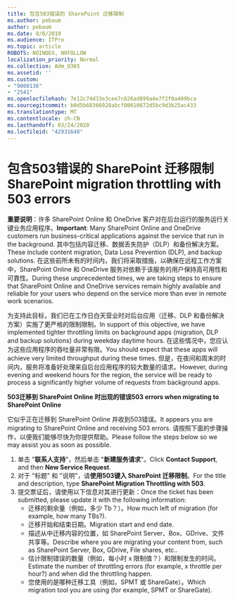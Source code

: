 ```yaml
---
title: 包含503错误的 SharePoint 迁移限制
ms.author: pebaum
author: pebaum
ms.date: 8/8/2019
ms.audience: ITPro
ms.topic: article
ROBOTS: NOINDEX, NOFOLLOW
localization_priority: Normal
ms.collection: Adm_O365
ms.assetid: ''
ms.custom:
- "9000136"
- "2541"
ms.openlocfilehash: 7e12c74d33e3cee7c626ad899a4e7f2f0a409bca
ms.sourcegitcommit: b0d5b68366028abcf08610672d5bc9d3b25ac433
ms.translationtype: MT
ms.contentlocale: zh-CN
ms.lasthandoff: 03/24/2020
ms.locfileid: "42931648"
---
```

# <a name="sharepoint-migration-throttling-with-503-errors"></a><span data-ttu-id="8a7c8-102">包含503错误的 SharePoint 迁移限制</span><span class="sxs-lookup"><span data-stu-id="8a7c8-102">SharePoint migration throttling with 503 errors</span></span>

<span data-ttu-id="8a7c8-103">**重要说明**：许多 SharePoint Online 和 OneDrive 客户对在后台运行的服务运行关键业务应用程序。</span><span class="sxs-lookup"><span data-stu-id="8a7c8-103">**Important**: Many SharePoint Online and OneDrive customers run business-critical applications against the service that run in the background.</span></span> <span data-ttu-id="8a7c8-104">其中包括内容迁移、数据丢失防护（DLP）和备份解决方案。</span><span class="sxs-lookup"><span data-stu-id="8a7c8-104">These include content migration, Data Loss Prevention (DLP), and backup solutions.</span></span> <span data-ttu-id="8a7c8-105">在这些前所未有的时间内，我们将采取措施，以确保在远程工作方案中，SharePoint Online 和 OneDrive 服务对依赖于该服务的用户保持高可用性和可靠性。</span><span class="sxs-lookup"><span data-stu-id="8a7c8-105">During these unprecedented times, we are taking steps to ensure that SharePoint Online and OneDrive services remain highly available and reliable for your users who depend on the service more than ever in remote work scenarios.</span></span>

<span data-ttu-id="8a7c8-106">为支持此目标，我们已在工作日白天营业时对后台应用（迁移、DLP 和备份解决方案）实施了更严格的限制限制。</span><span class="sxs-lookup"><span data-stu-id="8a7c8-106">In support of this objective, we have implemented tighter throttling limits on background apps (migration, DLP and backup solutions) during weekday daytime hours.</span></span> <span data-ttu-id="8a7c8-107">在这些情况中，您应认为这些应用程序的吞吐量非常有限。</span><span class="sxs-lookup"><span data-stu-id="8a7c8-107">You should expect that these apps will achieve very limited throughput during these times.</span></span> <span data-ttu-id="8a7c8-108">但是，在夜间和周末的时间内，服务将准备好处理来自后台应用程序的较大数量的请求。</span><span class="sxs-lookup"><span data-stu-id="8a7c8-108">However, during evening and weekend hours for the region, the service will be ready to process a significantly higher volume of requests from background apps.</span></span>

<span data-ttu-id="8a7c8-109">**503迁移到 SharePoint Online 时出现的错误**</span><span class="sxs-lookup"><span data-stu-id="8a7c8-109">**503 errors when migrating to SharePoint Online**</span></span>

<span data-ttu-id="8a7c8-110">它似乎正在迁移到 SharePoint Online 并收到503错误。</span><span class="sxs-lookup"><span data-stu-id="8a7c8-110">It appears you are migrating to SharePoint Online and receiving 503 errors.</span></span> <span data-ttu-id="8a7c8-111">请按照下面的步骤操作，以便我们能够尽快为你提供帮助。</span><span class="sxs-lookup"><span data-stu-id="8a7c8-111">Please follow the steps below so we may assist you as soon as possible.</span></span> 

1. <span data-ttu-id="8a7c8-112">单击 "**联系人支持**"，然后单击 "**新建服务请求**"。</span><span class="sxs-lookup"><span data-stu-id="8a7c8-112">Click **Contact Support**, and then **New Service Request**.</span></span>
2. <span data-ttu-id="8a7c8-113">对于 "标题" 和 "说明"，请**使用503键入 SharePoint 迁移限制**。</span><span class="sxs-lookup"><span data-stu-id="8a7c8-113">For the title and description, type **SharePoint Migration Throttling with 503**.</span></span>
3. <span data-ttu-id="8a7c8-114">提交票证后，请使用以下信息对其进行更新：</span><span class="sxs-lookup"><span data-stu-id="8a7c8-114">Once the ticket has been submitted, please update it with the following information:</span></span>
    - <span data-ttu-id="8a7c8-115">迁移的剩余量（例如，多少 Tb？）。</span><span class="sxs-lookup"><span data-stu-id="8a7c8-115">How much left of migration (for example, how many TBs?).</span></span>
    - <span data-ttu-id="8a7c8-116">迁移开始和结束日期。</span><span class="sxs-lookup"><span data-stu-id="8a7c8-116">Migration start and end date.</span></span>
    - <span data-ttu-id="8a7c8-117">描述从中迁移内容的位置，如 SharePoint Server、Box、GDrive、文件共享等。</span><span class="sxs-lookup"><span data-stu-id="8a7c8-117">Describe where you are migrating your content from, such as SharePoint Server, Box, GDrive, File shares, etc..</span></span>
    - <span data-ttu-id="8a7c8-118">估计限制错误的数量（例如，每小时 x 限制值？）和限制发生的时间。</span><span class="sxs-lookup"><span data-stu-id="8a7c8-118">Estimate the number of throttling errors (for example, x throttle per hour?) and when did the throttling happen.</span></span>
    - <span data-ttu-id="8a7c8-119">您使用的是哪种迁移工具（例如，SPMT 或 ShareGate）。</span><span class="sxs-lookup"><span data-stu-id="8a7c8-119">Which migration tool you are using (for example, SPMT or ShareGate).</span></span>


